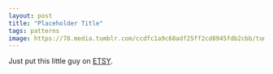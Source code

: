 ```yaml
---
layout: post
title: "Placeholder Title"
tags: patterns
image: https://78.media.tumblr.com/ccdfc1a9c68adf25ff2cd8945fdb2cbb/tumblr_n3ezmocdIV1qbng02o1_500.jpg
---
```

Just put this little guy on [ETSY](https://t.umblr.com/redirect?z=https%3A%2F%2Fwww.etsy.com%2Flisting%2F184856228%2Fdoodle-block-letter-t%3F&t=NmE3ZjhlNWNmMDVhNDIyNWVhZjRhNGZhY2I0OWRkYjMwMWJjN2M4OSxCUlhyT2VQZQ%3D%3D&b=t%3AOfJVo-jCAgbaBkGFfFIN7Q&p=http%3A%2F%2Fwww.kylomoonguts.com%2Fpost%2F81500975549%2Fjust-put-this-little-guy-on-etsy&m=1).
